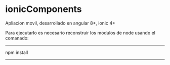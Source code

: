 # ionicComponents

Apliacion movil, desarrollado en angular 8+, ionic 4+

Para ejecutarlo es necesario reconstruir los modulos de node usando el comanado:

***********
npm install
***********
